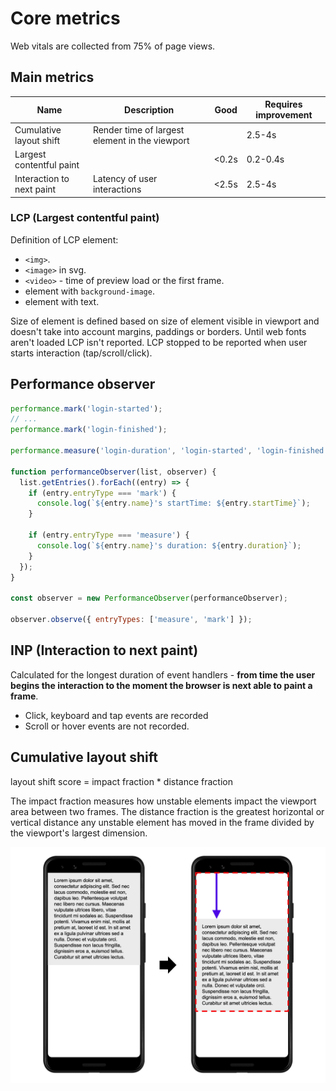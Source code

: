 # Core metrics

Web vitals are collected from 75% of page views.

## Main metrics

| Name                      | Description                                    | Good  | Requires improvement |
| ------------------------- | ---------------------------------------------- | ----- | -------------------- |
| Cumulative layout shift   | Render time of largest element in the viewport |       | 2.5-4s               |
| Largest contentful paint  |                                                | <0.2s | 0.2-0.4s             |
| Interaction to next paint | Latency of user interactions                   | <2.5s | 2.5-4s               |

### LCP (Largest contentful paint)

Definition of LCP element:

- `<img>`.
- `<image>` in svg.
- `<video>` - time of preview load or the first frame.
- element with `background-image`.
- element with text.

Size of element is defined based on size of element visible in viewport and doesn't take into account margins, paddings or borders.
Until web fonts aren't loaded LCP isn't reported.
LCP stopped to be reported when user starts interaction (tap/scroll/click).

## Performance observer

```js
performance.mark('login-started');
// ...
performance.mark('login-finished');

performance.measure('login-duration', 'login-started', 'login-finished');

function performanceObserver(list, observer) {
  list.getEntries().forEach((entry) => {
    if (entry.entryType === 'mark') {
      console.log(`${entry.name}'s startTime: ${entry.startTime}`);
    }

    if (entry.entryType === 'measure') {
      console.log(`${entry.name}'s duration: ${entry.duration}`);
    }
  });
}

const observer = new PerformanceObserver(performanceObserver);

observer.observe({ entryTypes: ['measure', 'mark'] });
```

## INP (Interaction to next paint)

Calculated for the longest duration of event handlers - **from time the user begins the interaction to the moment the browser is next able to paint a frame**.

- Click, keyboard and tap events are recorded
- Scroll or hover events are not recorded.

## Cumulative layout shift

layout shift score = impact fraction \* distance fraction

The impact fraction measures how unstable elements impact the viewport area between two frames.
The distance fraction is the greatest horizontal or vertical distance any unstable element has moved in the frame divided by the viewport's largest dimension.

<img src='./img/CLS-calculation.png'>
